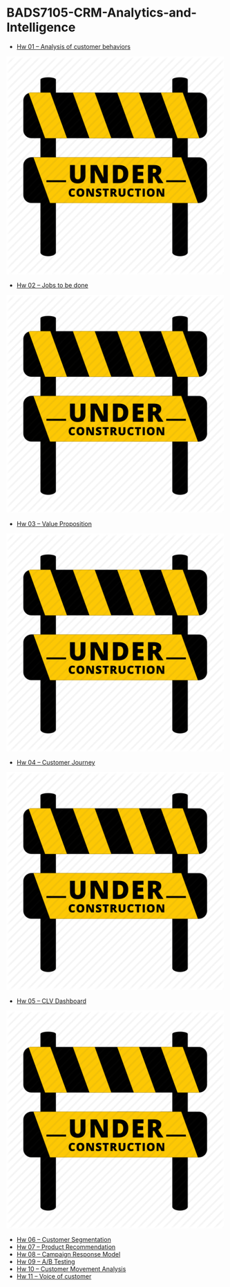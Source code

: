 # BADS7105-CRM-Analytics-and-Intelligence
* [Hw 01 – Analysis of customer behaviors](https://github.com/kittisak-su/BADS7105-CRM-Analytics-and-Intelligence/tree/main/Hw%2001%20%E2%80%93%20Analysis%20of%20customer%20behaviors)

![](https://github.com/kittisak-su/BADS7105-CRM-Analytics-and-Intelligence/blob/main/images/pngegg.png)

* [Hw 02 – Jobs to be done](https://github.com/kittisak-su/BADS7105-CRM-Analytics-and-Intelligence/tree/main/Hw%2002%20%E2%80%93%20Jobs%20to%20be%20done)

![](https://github.com/kittisak-su/BADS7105-CRM-Analytics-and-Intelligence/blob/main/images/pngegg.png)
* [Hw 03 – Value Proposition](https://github.com/kittisak-su/BADS7105-CRM-Analytics-and-Intelligence/tree/main/Hw%2003%20%E2%80%93%20Value%20Proposition)

![](https://github.com/kittisak-su/BADS7105-CRM-Analytics-and-Intelligence/blob/main/images/pngegg.png)
* [Hw 04 – Customer Journey](https://github.com/kittisak-su/BADS7105-CRM-Analytics-and-Intelligence/tree/main/Hw%2004%20%E2%80%93%20Customer%20Journey)


![](https://github.com/kittisak-su/BADS7105-CRM-Analytics-and-Intelligence/blob/main/images/pngegg.png)
* [Hw 05 – CLV Dashboard](https://github.com/kittisak-su/BADS7105-CRM-Analytics-and-Intelligence/tree/main/Hw%2005%20%E2%80%93%20CLV%20Dashboard)


![](https://github.com/kittisak-su/BADS7105-CRM-Analytics-and-Intelligence/blob/main/images/pngegg.png)
* [Hw 06 – Customer Segmentation](https://github.com/kittisak-su/BADS7105-CRM-Analytics-and-Intelligence/tree/main/Hw%2006%20%E2%80%93%20Customer%20Segmentation)
* [Hw 07 – Product Recommendation](https://github.com/kittisak-su/BADS7105-CRM-Analytics-and-Intelligence/tree/main/Hw%2007%20%E2%80%93%20Product%20Recommendation)
* [Hw 08 – Campaign Response Model](https://github.com/kittisak-su/BADS7105-CRM-Analytics-and-Intelligence/tree/main/Hw%2008%20%E2%80%93%20Campaign%20Response%20Model)
* [Hw 09 – A/B Testing](https://github.com/kittisak-su/BADS7105-CRM-Analytics-and-Intelligence/tree/main/Hw%2009%20%E2%80%93%20AB%20Testing)
* [Hw 10 – Customer Movement Analysis](https://github.com/kittisak-su/BADS7105-CRM-Analytics-and-Intelligence/tree/main/Hw%2010%20%E2%80%93%20Customer%20Movement%20Analysis)
* [Hw 11 – Voice of customer](https://github.com/kittisak-su/BADS7105-CRM-Analytics-and-Intelligence/tree/main/Hw%2011%20%E2%80%93%20Voice%20of%20customer)
